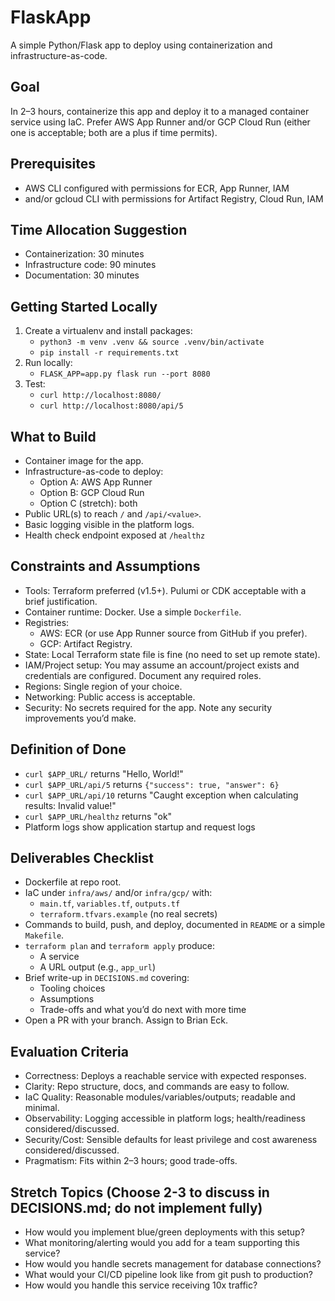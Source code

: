 # FlaskApp
A simple Python/Flask app to deploy using containerization and infrastructure-as-code.

## Goal
In 2–3 hours, containerize this app and deploy it to a managed container service using IaC. Prefer AWS App Runner and/or GCP Cloud Run (either one is acceptable; both are a plus if time permits).

## Prerequisites
- AWS CLI configured with permissions for ECR, App Runner, IAM
- and/or gcloud CLI with permissions for Artifact Registry, Cloud Run, IAM

## Time Allocation Suggestion
- Containerization: 30 minutes
- Infrastructure code: 90 minutes  
- Documentation: 30 minutes

## Getting Started Locally
1. Create a virtualenv and install packages:
   - `python3 -m venv .venv && source .venv/bin/activate`
   - `pip install -r requirements.txt`
2. Run locally:
   - `FLASK_APP=app.py flask run --port 8080`
3. Test:
   - `curl http://localhost:8080/`
   - `curl http://localhost:8080/api/5`

## What to Build
- Container image for the app.
- Infrastructure-as-code to deploy:
  - Option A: AWS App Runner
  - Option B: GCP Cloud Run
  - Option C (stretch): both
- Public URL(s) to reach `/` and `/api/<value>`.
- Basic logging visible in the platform logs.
- Health check endpoint exposed at `/healthz`

## Constraints and Assumptions
- Tools: Terraform preferred (v1.5+). Pulumi or CDK acceptable with a brief justification.
- Container runtime: Docker. Use a simple `Dockerfile`.
- Registries:
  - AWS: ECR (or use App Runner source from GitHub if you prefer).
  - GCP: Artifact Registry.
- State: Local Terraform state file is fine (no need to set up remote state).
- IAM/Project setup: You may assume an account/project exists and credentials are configured. Document any required roles.
- Regions: Single region of your choice.
- Networking: Public access is acceptable.
- Security: No secrets required for the app. Note any security improvements you’d make.

## Definition of Done
- `curl $APP_URL/` returns "Hello, World!"
- `curl $APP_URL/api/5` returns `{"success": true, "answer": 6}`
- `curl $APP_URL/api/10` returns "Caught exception when calculating results: Invalid value!"
- `curl $APP_URL/healthz` returns "ok"
- Platform logs show application startup and request logs

## Deliverables Checklist
- Dockerfile at repo root.
- IaC under `infra/aws/` and/or `infra/gcp/` with:
  - `main.tf`, `variables.tf`, `outputs.tf`
  - `terraform.tfvars.example` (no real secrets)
- Commands to build, push, and deploy, documented in `README` or a simple `Makefile`.
- `terraform plan` and `terraform apply` produce:
  - A service
  - A URL output (e.g., `app_url`)
- Brief write-up in `DECISIONS.md` covering:
  - Tooling choices
  - Assumptions
  - Trade-offs and what you’d do next with more time
- Open a PR with your branch. Assign to Brian Eck.

## Evaluation Criteria
- Correctness: Deploys a reachable service with expected responses.
- Clarity: Repo structure, docs, and commands are easy to follow.
- IaC Quality: Reasonable modules/variables/outputs; readable and minimal.
- Observability: Logging accessible in platform logs; health/readiness considered/discussed.
- Security/Cost: Sensible defaults for least privilege and cost awareness considered/discussed.
- Pragmatism: Fits within 2–3 hours; good trade-offs.

## Stretch Topics (Choose 2-3 to discuss in DECISIONS.md; do not implement fully)
- How would you implement blue/green deployments with this setup?
- What monitoring/alerting would you add for a team supporting this service?
- How would you handle secrets management for database connections?
- What would your CI/CD pipeline look like from git push to production?
- How would you handle this service receiving 10x traffic?
